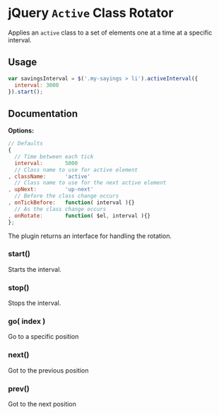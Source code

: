 # jQuery `Active` Class Rotator

Applies an ```active``` class to a set of elements one at a time at a specific interval.

## Usage

```javascript
var savingsInterval = $('.my-sayings > li').activeInterval({
  interval: 3000
}).start();
```

## Documentation

__Options:__

```javascript
// Defaults
{
  // Time between each tick
  interval:       5000
  // Class name to use for active element
, className:      'active'
  // Class name to use for the next active element
, upNext:         'up-next'
  // Before the class change occurs
, onTickBefore:   function( interval ){}
  // As the class change occurs
, onRotate:       function( $el, interval ){}
};
```

The plugin returns an interface for handling the rotation.

### start()

Starts the interval.

### stop()

Stops the interval.

### go( index )

Go to a specific position

### next()

Got to the previous position

### prev()

Got to the next position